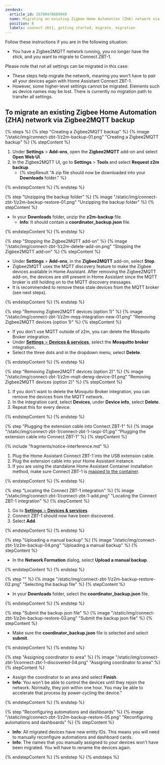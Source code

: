 ```yaml
---
zendesk:
  article_id: 26700478689949
  name: Migrating an existing Zigbee Home Automation (ZHA) network via Zigbee2MQTT backup
  position: 8
  labels: connect zbt1, getting started, migrate, migration
---
```



Follow these instructions if you are in the following situation:

- You have a Zigbee2MQTT network running, you no longer have the stick, and you want to migrate to Connect ZBT-1.

Please note that not all settings can be migrated in this case:

- These steps help migrate the network, meaning you won't have to pair all your devices again with Home Assistant Connect ZBT-1.
- However, some higher-level settings cannot be migrated. Elements such as device names may be lost. There is currently no migration path to transfer all settings.

## To migrate an existing Zigbee Home Automation (ZHA) network via Zigbee2MQTT backup

{% steps %}
{% step "Creating a Zigbee2MQTT backup" %}
{% image "/static/img/connect-zbt-1/z2m-backup-01.png" "Creating a Zigbee2MQTT backup" %}
{% stepContent %}

1. Under **Settings** > **Add-ons**, open the **Zigbee2MQTT** add-on and select **Open Web UI**.
2. In the Zigbee2MQTT UI, go to **Settings** > **Tools** and select **Request z2m backup**.
   - {% stepResult "A zip file should now be downloaded into your **Downloads** folder." %}

{% endstepContent %}
{% endstep %}

{% step "Unzipping the backup folder" %}
{% image "/static/img/connect-zbt-1/z2m-backup-restore-01.png" "Unzipping the backup folder" %}
{% stepContent %}

- In your **Downloads** folder, unzip the **z2m-backup** file.
  - **Info**: It should contain a **coordinator_backup.json** file.

{% endstepContent %}
{% endstep %}

{% step "Stopping the Zigbee2MQTT add-on" %}
{% image "/static/img/connect-zbt-1/z2m-delete-add-on.png" "Stopping the Zigbee2MQTT add-on" %}
{% stepContent %}

- Under **Settings** > **Add-ons**, in the **Zigbee2MQTT** add-on, select **Stop**.
- Zigbee2MQTT uses the MQTT discovery feature to make the Zigbee devices available in Home Assistant. After removing the Zigbee2MQTT add-on, the devices are still present in Home Assistant since the MQTT broker is still holding on to the MQTT discovery messages.
- It is recommended to remove these stale devices from the MQTT broker (see next steps).

{% endstepContent %}
{% endstep %}

{% step "Removing Zigbee2MQTT devices (option 1)" %}
{% image "/static/img/connect-zbt-1/z2m-mqq-integration-new-01.png" "Removing Zigbee2MQTT devices (option 1)" %}
{% stepContent %}

- If you don't use MQTT outside of z2m, you can delete the Mosquito Broker integration.
- Under [**Settings** > **Devices & services**](https://my.home-assistant.io/redirect/integrations/), select the **Mosquitto broker** integration.
- Select the three dots and in the dropdown menu, select **Delete**.

{% endstepContent %}
{% endstep %}

{% step "Removing Zigbee2MQTT devices (option 2)" %}
{% image "/static/img/connect-zbt-1/z2m-mqtt-dereg-device-01.png" "Removing Zigbee2MQTT devices (option 2)" %}
{% stepContent %}

1. If you don't want to delete the Mosquito Broker integration, you can remove the devices from the MQTT network.
2. In the integration card, select **Devices**, under **Device info**, select **Delete**.
3. Repeat this for every device.

{% endstepContent %}
{% endstep %}

{% step "Plugging the extension cable into Connect ZBT-1" %}
{% image "/static/img/connect-zbt-1/connect-zbt-1-raspi-01.jpg" "Plugging the extension cable into Connect ZBT-1" %}
{% stepContent %}

{% include "fragments/notice-interference.md" %}

1. Plug the Home Assistant Connect ZBT-1 into the USB extension cable.
2. Plug the extension cable into your Home Assistant instance.
3. If you are using the standalone Home Assistant Container installation method, make sure Connect ZBT-1 is [mapped to the container](https://www.home-assistant.io/installation/linux#exposing-devices).

{% endstepContent %}
{% endstep %}

{% step "Locating the Connect ZBT-1 integration" %}
{% image "/static/img/connect-zbt-1/connect-zbt-1-add.png" "Locating the Connect ZBT-1 integration" %}
{% stepContent %}

1. Go to [**Settings** > **Devices & services**](https://my.home-assistant.io/redirect/integrations/).
2. Connect ZBT-1 should now have been discovered.
3. Select **Add**.

{% endstepContent %}
{% endstep %}

{% step "Uploading a manual backup" %}
{% image "/static/img/connect-zbt-1/z2m-backup-04.png" "Uploading a manual backup" %}
{% stepContent %}

- In the **Network Formation** dialog, select **Upload a manual backup**.

{% endstepContent %}
{% endstep %}

{% step "" %}
{% image "/static/img/connect-zbt-1/z2m-backup-restore-02.png" "Selecting the backup file" %}
{% stepContent %}

- In your **Downloads** folder, select the **coordinator_backup.json** file.

{% endstepContent %}
{% endstep %}

{% step "Submit the backup json file" %}
{% image "/static/img/connect-zbt-1/z2m-backup-restore-03.png" "Submit the backup json file" %}
{% stepContent %}

- Make sure the **coordinator_backup.json** file is selected and select **submit**.

{% endstepContent %}
{% endstep %}

{% step "Assigning coordinator to area" %}
{% image "/static/img/connect-zbt-1/connect-zbt-1-discovered-04.png" "Assigning coordinator to area" %}
{% stepContent %}

- Assign the coordinator to an area and select **Finish**.
- **Info**: You won't be able to control the devices until they rejoin the network. Normally, they join within one hour. You may be able to accelerate that process by power-cycling the device."

{% endstepContent %}
{% endstep %}

{% step "Reconfiguring automations and dashboards" %}
{% image "/static/img/connect-zbt-1/z2m-backup-restore-05.png" "Reconfiguring automations and dashboards" %}
{% stepContent %}

- **Info**: All migrated devices have new entity IDs. This means you will need to manually reconfigure automations and dashboard cards.
- **Info**: The names that you manually assigned to your devices won't have been migrated. You will have to rename the devices again.

{% endstepContent %}
{% endstep %}
{% endsteps %}
